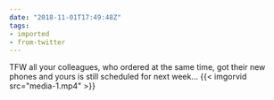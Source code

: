 ```yaml
---
date: "2018-11-01T17:49:48Z"
tags:
- imported
- from-twitter
---
```

TFW all your colleagues, who ordered at the same time, got their new phones and yours is still scheduled for next week… {{< imgorvid src="media-1.mp4" >}}

